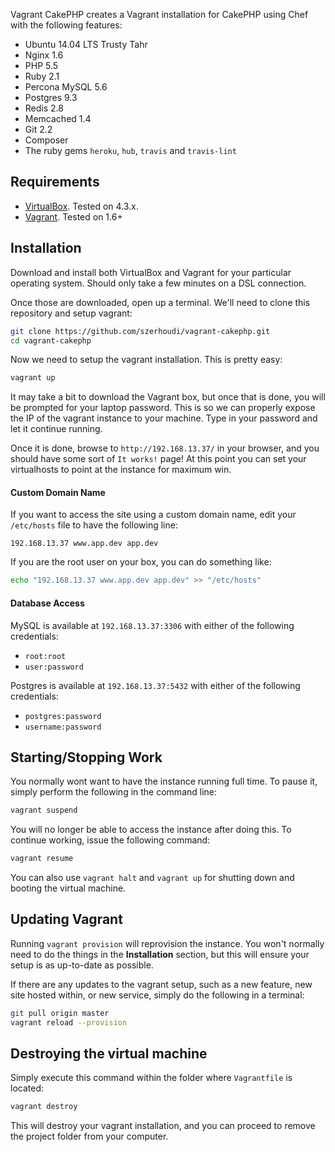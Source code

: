 Vagrant CakePHP creates a Vagrant installation for CakePHP using Chef with the following features:

- Ubuntu 14.04 LTS Trusty Tahr
- Nginx 1.6
- PHP 5.5
- Ruby 2.1
- Percona MySQL 5.6
- Postgres 9.3
- Redis 2.8
- Memcached 1.4
- Git 2.2
- Composer
- The ruby gems `heroku`, `hub`, `travis` and `travis-lint`

## Requirements

- [VirtualBox](https://www.virtualbox.org/wiki/Downloads). Tested on 4.3.x.
- [Vagrant](http://www.vagrantup.com/downloads.html). Tested on 1.6+

## Installation

Download and install both VirtualBox and Vagrant for your particular operating system. Should only take a few minutes on a DSL connection.

Once those are downloaded, open up a terminal. We'll need to clone this repository and setup vagrant:

```bash
git clone https://github.com/szerhoudi/vagrant-cakephp.git
cd vagrant-cakephp
```

Now we need to setup the vagrant installation. This is pretty easy:

```bash
vagrant up
```

It may take a bit to download the Vagrant box, but once that is done, you will be prompted for your laptop password. This is so we can properly expose the IP of the vagrant instance to your machine. Type in your password and let it continue running.

Once it is done, browse to `http://192.168.13.37/` in your browser, and you should have some sort of `It works!` page! At this point you can set your virtualhosts to point at the instance for maximum win.

#### Custom Domain Name

If you want to access the site using a custom domain name, edit your `/etc/hosts` file to have the following line:

    192.168.13.37 www.app.dev app.dev

If you are the root user on your box, you can do something like:

```bash
echo "192.168.13.37 www.app.dev app.dev" >> "/etc/hosts"
```

#### Database Access

MySQL is available at `192.168.13.37:3306` with either of the following credentials:

- `root:root`
- `user:password`

Postgres is available at `192.168.13.37:5432` with either of the following credentials:

- `postgres:password`
- `username:password`


## Starting/Stopping Work

You normally wont want to have the instance running full time. To pause it, simply perform the following in the command line:

```bash
vagrant suspend
```

You will no longer be able to access the instance after doing this. To continue working, issue the following command:

```bash
vagrant resume
```

You can also use `vagrant halt` and `vagrant up` for shutting down and booting the virtual machine.

## Updating Vagrant

Running `vagrant provision` will reprovision the instance. You won't normally need to do the things in the **Installation** section, but this will ensure your setup is as up-to-date as possible.

If there are any updates to the vagrant setup, such as a new feature, new site hosted within, or new service, simply do the following in a terminal:

```bash
git pull origin master
vagrant reload --provision
```

## Destroying the virtual machine

Simply execute this command within the folder where `Vagrantfile` is located:

```bash
vagrant destroy
```

This will destroy your vagrant installation, and you can proceed to remove the project folder from your computer.

